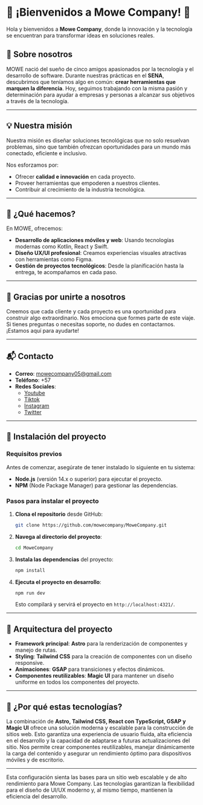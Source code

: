 # 🌟 ¡Bienvenidos a Mowe Company! 🌟

Hola y bienvenidos a **Mowe Company**, donde la innovación y la tecnología se encuentran para transformar ideas en soluciones reales.

## 📖 Sobre nosotros
MOWE nació del sueño de cinco amigos apasionados por la tecnología y el desarrollo de software. Durante nuestras prácticas en el **SENA**, descubrimos que teníamos algo en común: **crear herramientas que marquen la diferencia**. Hoy, seguimos trabajando con la misma pasión y determinación para ayudar a empresas y personas a alcanzar sus objetivos a través de la tecnología.

---

## 💡 Nuestra misión
Nuestra misión es diseñar soluciones tecnológicas que no solo resuelvan problemas, sino que también ofrezcan oportunidades para un mundo más conectado, eficiente e inclusivo. 

Nos esforzamos por:
- Ofrecer **calidad e innovación** en cada proyecto.
- Proveer herramientas que empoderen a nuestros clientes.
- Contribuir al crecimiento de la industria tecnológica.

---

## 🚀 ¿Qué hacemos?
En MOWE, ofrecemos:
- **Desarrollo de aplicaciones móviles y web**: Usando tecnologías modernas como Kotlin, React y Swift.
- **Diseño UX/UI profesional**: Creamos experiencias visuales atractivas con herramientas como Figma.
- **Gestión de proyectos tecnológicos**: Desde la planificación hasta la entrega, te acompañamos en cada paso.

---

## 🤝 Gracias por unirte a nosotros
Creemos que cada cliente y cada proyecto es una oportunidad para construir algo extraordinario. Nos emociona que formes parte de este viaje. Si tienes preguntas o necesitas soporte, no dudes en contactarnos. ¡Estamos aquí para ayudarte!

---

## 📬 Contacto
- **Correo**: [mowecompany05@gmail.com](mowecompany05@gmail.com)
- **Teléfono**: +57
- **Redes Sociales**:
  - [Youtube]()
  - [Tiktok]()
  - [Instagram]()
  - [Twitter]()

---

## 🚀 Instalación del proyecto

### Requisitos previos
Antes de comenzar, asegúrate de tener instalado lo siguiente en tu sistema:
- **Node.js** (versión 14.x o superior) para ejecutar el proyecto.
- **NPM** (Node Package Manager) para gestionar las dependencias.

### Pasos para instalar el proyecto

1. **Clona el repositorio** desde GitHub:
   ```bash
   git clone https://github.com/mowecompany/MoweCompany.git

2. **Navega al directorio del proyecto**:
   ```bash
   cd MoweCompany
   ```

3. **Instala las dependencias** del proyecto:
   ```bash
   npm install
   ```

4. **Ejecuta el proyecto en desarrollo**:
   ```bash
   npm run dev
   ```
   Esto compilará y servirá el proyecto en `http://localhost:4321/`.

---

## 🚀 Arquitectura del proyecto

- **Framework principal**: **Astro** para la renderización de componentes y manejo de rutas.
- **Styling**: **Tailwind CSS** para la creación de componentes con un diseño responsive.
- **Animaciones**: **GSAP** para transiciones y efectos dinámicos.
- **Componentes reutilizables**: **Magic UI** para mantener un diseño uniforme en todos los componentes del proyecto.

---

## 🚀 ¿Por qué estas tecnologías?

La combinación de **Astro, Tailwind CSS, React con TypeScript, GSAP y Magic UI** ofrece una solución moderna y escalable para la construcción de sitios web. Esto garantiza una experiencia de usuario fluida, alta eficiencia en el desarrollo y la capacidad de adaptarse a futuras actualizaciones del sitio. Nos permite crear componentes reutilizables, manejar dinámicamente la carga del contenido y asegurar un rendimiento óptimo para dispositivos móviles y de escritorio.

---

Esta configuración sienta las bases para un sitio web escalable y de alto rendimiento para Mowe Company. Las tecnologías garantizan la flexibilidad para el diseño de UI/UX moderno y, al mismo tiempo, mantienen la eficiencia del desarrollo.
